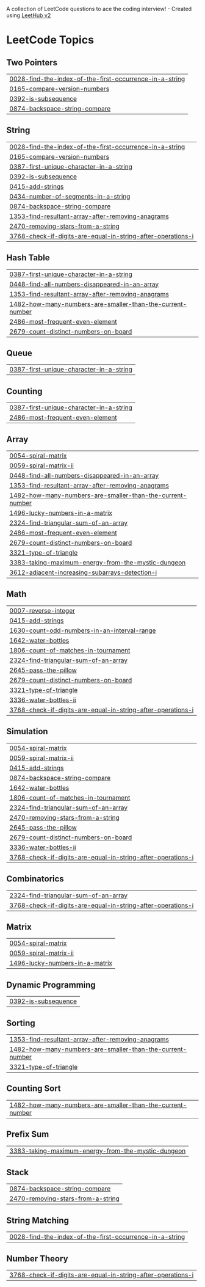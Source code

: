 A collection of LeetCode questions to ace the coding interview! - Created using [LeetHub v2](https://github.com/arunbhardwaj/LeetHub-2.0)
<!---LeetCode Topics Start-->
# LeetCode Topics
## Two Pointers
|  |
| ------- |
| [0028-find-the-index-of-the-first-occurrence-in-a-string](https://github.com/Bharathkumar-28/DSA_Workbook/tree/master/0028-find-the-index-of-the-first-occurrence-in-a-string) |
| [0165-compare-version-numbers](https://github.com/Bharathkumar-28/DSA_Workbook/tree/master/0165-compare-version-numbers) |
| [0392-is-subsequence](https://github.com/Bharathkumar-28/DSA_Workbook/tree/master/0392-is-subsequence) |
| [0874-backspace-string-compare](https://github.com/Bharathkumar-28/DSA_Workbook/tree/master/0874-backspace-string-compare) |
## String
|  |
| ------- |
| [0028-find-the-index-of-the-first-occurrence-in-a-string](https://github.com/Bharathkumar-28/DSA_Workbook/tree/master/0028-find-the-index-of-the-first-occurrence-in-a-string) |
| [0165-compare-version-numbers](https://github.com/Bharathkumar-28/DSA_Workbook/tree/master/0165-compare-version-numbers) |
| [0387-first-unique-character-in-a-string](https://github.com/Bharathkumar-28/DSA_Workbook/tree/master/0387-first-unique-character-in-a-string) |
| [0392-is-subsequence](https://github.com/Bharathkumar-28/DSA_Workbook/tree/master/0392-is-subsequence) |
| [0415-add-strings](https://github.com/Bharathkumar-28/DSA_Workbook/tree/master/0415-add-strings) |
| [0434-number-of-segments-in-a-string](https://github.com/Bharathkumar-28/DSA_Workbook/tree/master/0434-number-of-segments-in-a-string) |
| [0874-backspace-string-compare](https://github.com/Bharathkumar-28/DSA_Workbook/tree/master/0874-backspace-string-compare) |
| [1353-find-resultant-array-after-removing-anagrams](https://github.com/Bharathkumar-28/DSA_Workbook/tree/master/1353-find-resultant-array-after-removing-anagrams) |
| [2470-removing-stars-from-a-string](https://github.com/Bharathkumar-28/DSA_Workbook/tree/master/2470-removing-stars-from-a-string) |
| [3768-check-if-digits-are-equal-in-string-after-operations-i](https://github.com/Bharathkumar-28/DSA_Workbook/tree/master/3768-check-if-digits-are-equal-in-string-after-operations-i) |
## Hash Table
|  |
| ------- |
| [0387-first-unique-character-in-a-string](https://github.com/Bharathkumar-28/DSA_Workbook/tree/master/0387-first-unique-character-in-a-string) |
| [0448-find-all-numbers-disappeared-in-an-array](https://github.com/Bharathkumar-28/DSA_Workbook/tree/master/0448-find-all-numbers-disappeared-in-an-array) |
| [1353-find-resultant-array-after-removing-anagrams](https://github.com/Bharathkumar-28/DSA_Workbook/tree/master/1353-find-resultant-array-after-removing-anagrams) |
| [1482-how-many-numbers-are-smaller-than-the-current-number](https://github.com/Bharathkumar-28/DSA_Workbook/tree/master/1482-how-many-numbers-are-smaller-than-the-current-number) |
| [2486-most-frequent-even-element](https://github.com/Bharathkumar-28/DSA_Workbook/tree/master/2486-most-frequent-even-element) |
| [2679-count-distinct-numbers-on-board](https://github.com/Bharathkumar-28/DSA_Workbook/tree/master/2679-count-distinct-numbers-on-board) |
## Queue
|  |
| ------- |
| [0387-first-unique-character-in-a-string](https://github.com/Bharathkumar-28/DSA_Workbook/tree/master/0387-first-unique-character-in-a-string) |
## Counting
|  |
| ------- |
| [0387-first-unique-character-in-a-string](https://github.com/Bharathkumar-28/DSA_Workbook/tree/master/0387-first-unique-character-in-a-string) |
| [2486-most-frequent-even-element](https://github.com/Bharathkumar-28/DSA_Workbook/tree/master/2486-most-frequent-even-element) |
## Array
|  |
| ------- |
| [0054-spiral-matrix](https://github.com/Bharathkumar-28/DSA_Workbook/tree/master/0054-spiral-matrix) |
| [0059-spiral-matrix-ii](https://github.com/Bharathkumar-28/DSA_Workbook/tree/master/0059-spiral-matrix-ii) |
| [0448-find-all-numbers-disappeared-in-an-array](https://github.com/Bharathkumar-28/DSA_Workbook/tree/master/0448-find-all-numbers-disappeared-in-an-array) |
| [1353-find-resultant-array-after-removing-anagrams](https://github.com/Bharathkumar-28/DSA_Workbook/tree/master/1353-find-resultant-array-after-removing-anagrams) |
| [1482-how-many-numbers-are-smaller-than-the-current-number](https://github.com/Bharathkumar-28/DSA_Workbook/tree/master/1482-how-many-numbers-are-smaller-than-the-current-number) |
| [1496-lucky-numbers-in-a-matrix](https://github.com/Bharathkumar-28/DSA_Workbook/tree/master/1496-lucky-numbers-in-a-matrix) |
| [2324-find-triangular-sum-of-an-array](https://github.com/Bharathkumar-28/DSA_Workbook/tree/master/2324-find-triangular-sum-of-an-array) |
| [2486-most-frequent-even-element](https://github.com/Bharathkumar-28/DSA_Workbook/tree/master/2486-most-frequent-even-element) |
| [2679-count-distinct-numbers-on-board](https://github.com/Bharathkumar-28/DSA_Workbook/tree/master/2679-count-distinct-numbers-on-board) |
| [3321-type-of-triangle](https://github.com/Bharathkumar-28/DSA_Workbook/tree/master/3321-type-of-triangle) |
| [3383-taking-maximum-energy-from-the-mystic-dungeon](https://github.com/Bharathkumar-28/DSA_Workbook/tree/master/3383-taking-maximum-energy-from-the-mystic-dungeon) |
| [3612-adjacent-increasing-subarrays-detection-i](https://github.com/Bharathkumar-28/DSA_Workbook/tree/master/3612-adjacent-increasing-subarrays-detection-i) |
## Math
|  |
| ------- |
| [0007-reverse-integer](https://github.com/Bharathkumar-28/DSA_Workbook/tree/master/0007-reverse-integer) |
| [0415-add-strings](https://github.com/Bharathkumar-28/DSA_Workbook/tree/master/0415-add-strings) |
| [1630-count-odd-numbers-in-an-interval-range](https://github.com/Bharathkumar-28/DSA_Workbook/tree/master/1630-count-odd-numbers-in-an-interval-range) |
| [1642-water-bottles](https://github.com/Bharathkumar-28/DSA_Workbook/tree/master/1642-water-bottles) |
| [1806-count-of-matches-in-tournament](https://github.com/Bharathkumar-28/DSA_Workbook/tree/master/1806-count-of-matches-in-tournament) |
| [2324-find-triangular-sum-of-an-array](https://github.com/Bharathkumar-28/DSA_Workbook/tree/master/2324-find-triangular-sum-of-an-array) |
| [2645-pass-the-pillow](https://github.com/Bharathkumar-28/DSA_Workbook/tree/master/2645-pass-the-pillow) |
| [2679-count-distinct-numbers-on-board](https://github.com/Bharathkumar-28/DSA_Workbook/tree/master/2679-count-distinct-numbers-on-board) |
| [3321-type-of-triangle](https://github.com/Bharathkumar-28/DSA_Workbook/tree/master/3321-type-of-triangle) |
| [3336-water-bottles-ii](https://github.com/Bharathkumar-28/DSA_Workbook/tree/master/3336-water-bottles-ii) |
| [3768-check-if-digits-are-equal-in-string-after-operations-i](https://github.com/Bharathkumar-28/DSA_Workbook/tree/master/3768-check-if-digits-are-equal-in-string-after-operations-i) |
## Simulation
|  |
| ------- |
| [0054-spiral-matrix](https://github.com/Bharathkumar-28/DSA_Workbook/tree/master/0054-spiral-matrix) |
| [0059-spiral-matrix-ii](https://github.com/Bharathkumar-28/DSA_Workbook/tree/master/0059-spiral-matrix-ii) |
| [0415-add-strings](https://github.com/Bharathkumar-28/DSA_Workbook/tree/master/0415-add-strings) |
| [0874-backspace-string-compare](https://github.com/Bharathkumar-28/DSA_Workbook/tree/master/0874-backspace-string-compare) |
| [1642-water-bottles](https://github.com/Bharathkumar-28/DSA_Workbook/tree/master/1642-water-bottles) |
| [1806-count-of-matches-in-tournament](https://github.com/Bharathkumar-28/DSA_Workbook/tree/master/1806-count-of-matches-in-tournament) |
| [2324-find-triangular-sum-of-an-array](https://github.com/Bharathkumar-28/DSA_Workbook/tree/master/2324-find-triangular-sum-of-an-array) |
| [2470-removing-stars-from-a-string](https://github.com/Bharathkumar-28/DSA_Workbook/tree/master/2470-removing-stars-from-a-string) |
| [2645-pass-the-pillow](https://github.com/Bharathkumar-28/DSA_Workbook/tree/master/2645-pass-the-pillow) |
| [2679-count-distinct-numbers-on-board](https://github.com/Bharathkumar-28/DSA_Workbook/tree/master/2679-count-distinct-numbers-on-board) |
| [3336-water-bottles-ii](https://github.com/Bharathkumar-28/DSA_Workbook/tree/master/3336-water-bottles-ii) |
| [3768-check-if-digits-are-equal-in-string-after-operations-i](https://github.com/Bharathkumar-28/DSA_Workbook/tree/master/3768-check-if-digits-are-equal-in-string-after-operations-i) |
## Combinatorics
|  |
| ------- |
| [2324-find-triangular-sum-of-an-array](https://github.com/Bharathkumar-28/DSA_Workbook/tree/master/2324-find-triangular-sum-of-an-array) |
| [3768-check-if-digits-are-equal-in-string-after-operations-i](https://github.com/Bharathkumar-28/DSA_Workbook/tree/master/3768-check-if-digits-are-equal-in-string-after-operations-i) |
## Matrix
|  |
| ------- |
| [0054-spiral-matrix](https://github.com/Bharathkumar-28/DSA_Workbook/tree/master/0054-spiral-matrix) |
| [0059-spiral-matrix-ii](https://github.com/Bharathkumar-28/DSA_Workbook/tree/master/0059-spiral-matrix-ii) |
| [1496-lucky-numbers-in-a-matrix](https://github.com/Bharathkumar-28/DSA_Workbook/tree/master/1496-lucky-numbers-in-a-matrix) |
## Dynamic Programming
|  |
| ------- |
| [0392-is-subsequence](https://github.com/Bharathkumar-28/DSA_Workbook/tree/master/0392-is-subsequence) |
## Sorting
|  |
| ------- |
| [1353-find-resultant-array-after-removing-anagrams](https://github.com/Bharathkumar-28/DSA_Workbook/tree/master/1353-find-resultant-array-after-removing-anagrams) |
| [1482-how-many-numbers-are-smaller-than-the-current-number](https://github.com/Bharathkumar-28/DSA_Workbook/tree/master/1482-how-many-numbers-are-smaller-than-the-current-number) |
| [3321-type-of-triangle](https://github.com/Bharathkumar-28/DSA_Workbook/tree/master/3321-type-of-triangle) |
## Counting Sort
|  |
| ------- |
| [1482-how-many-numbers-are-smaller-than-the-current-number](https://github.com/Bharathkumar-28/DSA_Workbook/tree/master/1482-how-many-numbers-are-smaller-than-the-current-number) |
## Prefix Sum
|  |
| ------- |
| [3383-taking-maximum-energy-from-the-mystic-dungeon](https://github.com/Bharathkumar-28/DSA_Workbook/tree/master/3383-taking-maximum-energy-from-the-mystic-dungeon) |
## Stack
|  |
| ------- |
| [0874-backspace-string-compare](https://github.com/Bharathkumar-28/DSA_Workbook/tree/master/0874-backspace-string-compare) |
| [2470-removing-stars-from-a-string](https://github.com/Bharathkumar-28/DSA_Workbook/tree/master/2470-removing-stars-from-a-string) |
## String Matching
|  |
| ------- |
| [0028-find-the-index-of-the-first-occurrence-in-a-string](https://github.com/Bharathkumar-28/DSA_Workbook/tree/master/0028-find-the-index-of-the-first-occurrence-in-a-string) |
## Number Theory
|  |
| ------- |
| [3768-check-if-digits-are-equal-in-string-after-operations-i](https://github.com/Bharathkumar-28/DSA_Workbook/tree/master/3768-check-if-digits-are-equal-in-string-after-operations-i) |
<!---LeetCode Topics End-->